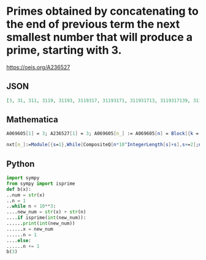 # Primes obtained by concatenating to the end of previous term the next smallest number that will produce a prime, starting with 3\.
https://oeis.org/A236527
## JSON
```JSON
[3, 31, 311, 3119, 31193, 3119317, 31193171, 311931713, 3119317139, 311931713939, 31193171393933, 3119317139393353, 31193171393933531, 3119317139393353121, 311931713939335312127, 311931713939335312127113, 31193171393933531212711399, 31193171393933531212711399123]
```
## Mathematica
```Mathematica
A069605[1] = 3; A236527[1] = 3; A069605[n_] := A069605[n] = Block[{k = 1, c = IntegerDigits @ Table[ a[i], {i, n - 1}]}, While[ !PrimeQ[ FromDigits[Flatten[Append[c, IntegerDigits[k]]]]], k += 2]; k]; A236527[n_] := A236527[n] = FromDigits[Flatten[IntegerDigits[A236527[n - 1]], IntegerDigits[A069605[n]]]]; Table[A236527[n], {n, 20}] (* _Alonso del Arte_, Jan 28 2014 based on _Robert G. Wilson v_'s program for A069605 *)
```
```Mathematica
nxt[n_]:=Module[{s=1},While[CompositeQ[n*10^IntegerLength[s]+s],s+=2];n*10^IntegerLength[s]+s]; NestList[nxt,3,20] (* Requires Mathematica version 10 or later *) (* _Harvey P. Dale_, Jun 22 2020 *)
```
## Python
```Python
import sympy
from sympy import isprime
def b(x):
..num = str(x)
..n = 1
..while n < 10**3:
....new_num = str(x) + str(n)
....if isprime(int(new_num)):
......print(int(new_num))
......x = new_num
......n = 1
....else:
......n += 1
b(3)
```

